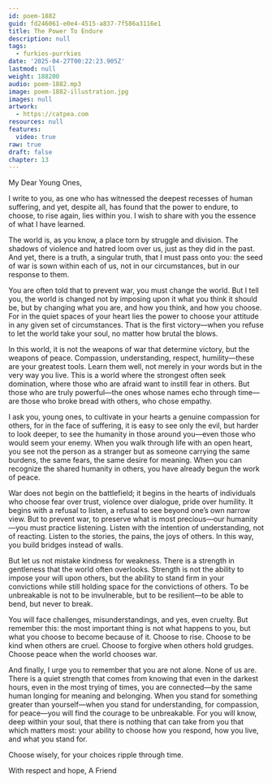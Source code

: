 ```yaml
---
id: poem-1882
guid: fd246061-e0e4-4515-a837-7f586a3116e1
title: The Power To Endure
description: null
tags:
  - furkies-purrkies
date: '2025-04-27T00:22:23.905Z'
lastmod: null
weight: 188200
audio: poem-1882.mp3
image: poem-1882-illustration.jpg
images: null
artwork:
  - https://catpea.com
resources: null
features:
  video: true
raw: true
draft: false
chapter: 13
---
```


My Dear Young Ones,

I write to you, as one who has witnessed the deepest recesses of human suffering, and yet, despite all, has found that the power to endure, to choose, to rise again, lies within you. I wish to share with you the essence of what I have learned.

The world is, as you know, a place torn by struggle and division. The shadows of violence and hatred loom over us, just as they did in the past. And yet, there is a truth, a singular truth, that I must pass onto you: the seed of war is sown within each of us, not in our circumstances, but in our response to them.

You are often told that to prevent war, you must change the world. But I tell you, the world is changed not by imposing upon it what you think it should be, but by changing what you are, and how you think, and how you choose. For in the quiet spaces of your heart lies the power to choose your attitude in any given set of circumstances. That is the first victory—when you refuse to let the world take your soul, no matter how brutal the blows.

In this world, it is not the weapons of war that determine victory, but the weapons of peace. Compassion, understanding, respect, humility—these are your greatest tools. Learn them well, not merely in your words but in the very way you live. This is a world where the strongest often seek domination, where those who are afraid want to instill fear in others. But those who are truly powerful—the ones whose names echo through time—are those who broke bread with others, who chose empathy.

I ask you, young ones, to cultivate in your hearts a genuine compassion for others, for in the face of suffering, it is easy to see only the evil, but harder to look deeper, to see the humanity in those around you—even those who would seem your enemy. When you walk through life with an open heart, you see not the person as a stranger but as someone carrying the same burdens, the same fears, the same desire for meaning. When you can recognize the shared humanity in others, you have already begun the work of peace.

War does not begin on the battlefield; it begins in the hearts of individuals who choose fear over trust, violence over dialogue, pride over humility. It begins with a refusal to listen, a refusal to see beyond one’s own narrow view. But to prevent war, to preserve what is most precious—our humanity—you must practice listening. Listen with the intention of understanding, not of reacting. Listen to the stories, the pains, the joys of others. In this way, you build bridges instead of walls.

But let us not mistake kindness for weakness. There is a strength in gentleness that the world often overlooks. Strength is not the ability to impose your will upon others, but the ability to stand firm in your convictions while still holding space for the convictions of others. To be unbreakable is not to be invulnerable, but to be resilient—to be able to bend, but never to break.

You will face challenges, misunderstandings, and yes, even cruelty. But remember this: the most important thing is not what happens to you, but what you choose to become because of it. Choose to rise. Choose to be kind when others are cruel. Choose to forgive when others hold grudges. Choose peace when the world chooses war.

And finally, I urge you to remember that you are not alone. None of us are. There is a quiet strength that comes from knowing that even in the darkest hours, even in the most trying of times, you are connected—by the same human longing for meaning and belonging. When you stand for something greater than yourself—when you stand for understanding, for compassion, for peace—you will find the courage to be unbreakable. For you will know, deep within your soul, that there is nothing that can take from you that which matters most: your ability to choose how you respond, how you live, and what you stand for.

Choose wisely, for your choices ripple through time.

With respect and hope,
A Friend
